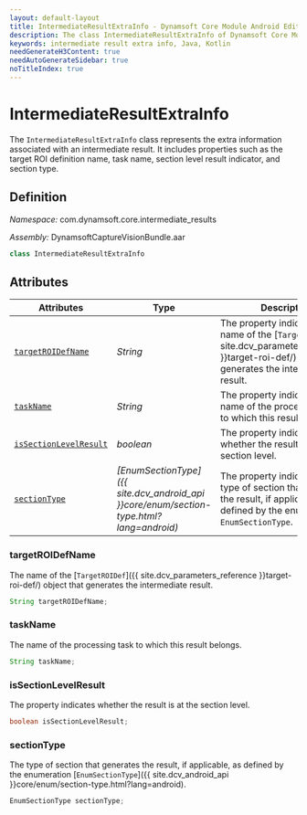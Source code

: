 ```yaml
---
layout: default-layout
title: IntermediateResultExtraInfo - Dynamsoft Core Module Android Edition API Reference
description: The class IntermediateResultExtraInfo of Dynamsoft Core Module represents the extra information for generating an intermediate result unit, which contains the name of the TargetROIDef object, the name of the task object, whether the intermediate result is section-level result, and the type of the section that generates the intermediate result.
keywords: intermediate result extra info, Java, Kotlin
needGenerateH3Content: true
needAutoGenerateSidebar: true
noTitleIndex: true
---
```


# IntermediateResultExtraInfo

The `IntermediateResultExtraInfo` class represents the extra information associated with an intermediate result. It includes properties such as the target ROI definition name, task name, section level result indicator, and section type.

## Definition

*Namespace:* com.dynamsoft.core.intermediate_results

*Assembly:* DynamsoftCaptureVisionBundle.aar

```java
class IntermediateResultExtraInfo
```

## Attributes

| Attributes | Type | Description |
| ---------- | ---- | ----------- |
| [`targetROIDefName`](#targetroidefname) | *String* | The property indicates the name of the [`TargetROIDef`]({{ site.dcv_parameters_reference }}target-roi-def/) object that generates the intermediate result. |
| [`taskName`](#taskname) | *String* | The property indicates the name of the processing task to which this result belongs. |
| [`isSectionLevelResult`](#issectionlevelresult) | *boolean* | The property indicates whether the result is at the section level. |
| [`sectionType`](#sectiontype) | *[EnumSectionType]({{ site.dcv_android_api }}core/enum/section-type.html?lang=android)* | The property indicates the type of section that generates the result, if applicable, as defined by the enumeration `EnumSectionType`. |

### targetROIDefName

The name of the [`TargetROIDef`]({{ site.dcv_parameters_reference }}target-roi-def/) object that generates the intermediate result.

```java
String targetROIDefName;
```

### taskName

The name of the processing task to which this result belongs.

```java
String taskName;
```

### isSectionLevelResult

The property indicates whether the result is at the section level.

```java
boolean isSectionLevelResult;
```

### sectionType

The type of section that generates the result, if applicable, as defined by the enumeration [`EnumSectionType`]({{ site.dcv_android_api }}core/enum/section-type.html?lang=android).

```java
EnumSectionType sectionType;
```

